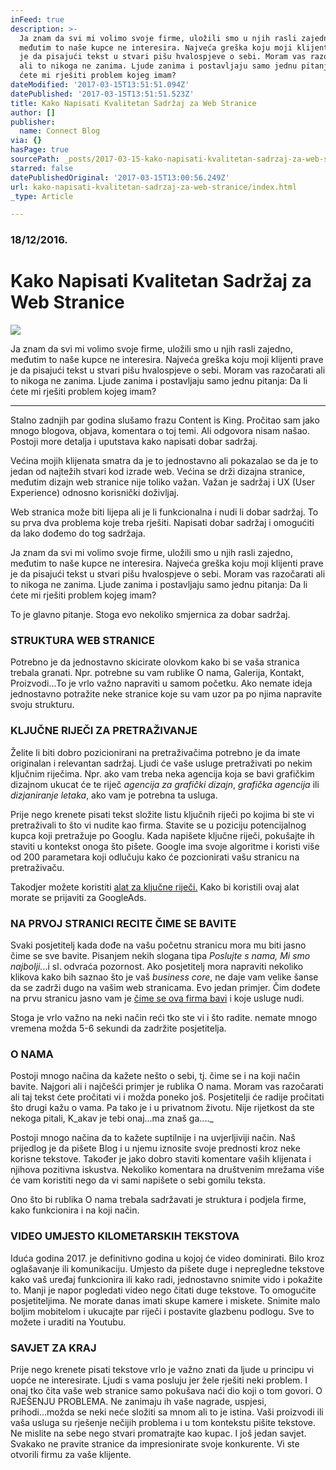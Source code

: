 ```yaml
---
inFeed: true
description: >-
  Ja znam da svi mi volimo svoje firme, uložili smo u njih rasli zajedno,
  međutim to naše kupce ne interesira. Najveća greška koju moji klijenti prave
  je da pisajući tekst u stvari pišu hvalospjeve o sebi. Moram vas razočarati
  ali to nikoga ne zanima. Ljude zanima i postavljaju samo jednu pitanja: Da li
  ćete mi rješiti problem kojeg imam?
dateModified: '2017-03-15T13:51:51.094Z'
datePublished: '2017-03-15T13:51:51.523Z'
title: Kako Napisati Kvalitetan Sadržaj za Web Stranice
author: []
publisher:
  name: Connect Blog
via: {}
hasPage: true
sourcePath: _posts/2017-03-15-kako-napisati-kvalitetan-sadrzaj-za-web-stranice.md
starred: false
datePublishedOriginal: '2017-03-15T13:00:56.249Z'
url: kako-napisati-kvalitetan-sadrzaj-za-web-stranice/index.html
_type: Article

---
```

### 18/12/2016\.

# Kako Napisati Kvalitetan Sadržaj za Web Stranice
![](https://the-grid-user-content.s3-us-west-2.amazonaws.com/881f2b12-fbf7-4916-965c-3006a50550f2.jpg)

Ja znam da svi mi volimo svoje firme, uložili smo u njih rasli zajedno, međutim to naše kupce ne interesira. Najveća greška koju moji klijenti prave je da pisajući tekst u stvari pišu hvalospjeve o sebi. Moram vas razočarati ali to nikoga ne zanima. Ljude zanima i postavljaju samo jednu pitanja: Da li ćete mi rješiti problem kojeg imam?

---

Stalno zadnjih par godina slušamo frazu Content is King. Pročitao sam jako mnogo blogova, objava, komentara o toj temi. Ali odgovora nisam našao. Postoji more detalja i uputstava kako napisati dobar sadržaj.

Većina mojih klijenata smatra da je to jednostavno ali pokazalao se da je to jedan od najtežih stvari kod izrade web. Većina se drži dizajna stranice, međutim dizajn web stranice nije toliko važan. Važan je sadržaj i UX (User Experience) odnosno korisnički doživljaj.

Web stranica može biti lijepa ali je li funkcionalna i nudi li dobar sadržaj. To su prva dva problema koje treba rješiti. Napisati dobar sadržaj i omogućiti da lako dođemo do tog sadržaja.

Ja znam da svi mi volimo svoje firme, uložili smo u njih rasli zajedno, međutim to naše kupce ne interesira. Najveća greška koju moji klijenti prave je da pisajući tekst u stvari pišu hvalospjeve o sebi. Moram vas razočarati ali to nikoga ne zanima. Ljude zanima i postavljaju samo jednu pitanja: Da li ćete mi rješiti problem kojeg imam?

To je glavno pitanje. Stoga evo nekoliko smjernica za dobar sadržaj.

### STRUKTURA WEB STRANICE

Potrebno je da jednostavno skicirate olovkom kako bi se vaša stranica trebala granati. Npr. potrebne su vam rublike O nama, Galerija, Kontakt, Proizvodi...To je vrlo važno napraviti u samom početku. Ako nemate ideja jednostavno potražite neke stranice koje su vam uzor pa po njima napravite svoju strukturu.

### KLJUČNE RIJEČI ZA PRETRAŽIVANJE

Želite li biti dobro pozicionirani na pretraživačima potrebno je da imate originalan i relevantan sadržaj. Ljudi će vaše usluge pretraživati po nekim ključnim riječima. Npr. ako vam treba neka agencija koja se bavi grafičkim dizajnom ukucat će te riječ _agencija za grafički dizajn_, _grafička agencija_ ili _dizjaniranje letaka_, ako vam je potrebna ta usluga.

Prije nego krenete pisati tekst složite listu ključnih riječi po kojima bi ste vi pretraživali to što vi nudite kao firma. Stavite se u poziciju potencijalnog kupca koji pretražuje po Googlu. Kada napišete ključne riječi, pokušajte ih staviti u kontekst onoga što pišete. Google ima svoje algoritme i koristi više od 200 parametara koji odlučuju kako će pozcionirati vašu stranicu na pretraživaču.

Takodjer možete koristiti [alat za ključne riječi.][0] Kako bi koristili ovaj alat morate se prijaviti za GoogleAds.

### NA PRVOJ STRANICI RECITE ČIME SE BAVITE

Svaki posjetitelj kada dođe na vašu početnu stranicu mora mu biti jasno čime se sve bavite. Pisanjem nekih slogana tipa _Poslujte s nama, Mi smo najbolji._..i sl. odvraća pozornost. Ako posjetitelj mora napraviti nekoliko klikova kako bih saznao što je vaš _business core_, ne daje vam velike šanse da se zadrži dugo na vašim web stranicama. Evo jedan primjer. Čim dođete na prvu stranicu jasno vam je [čime se ova firma bavi][1] i koje usluge nudi.

Stoga je vrlo važno na neki način reći tko ste vi i što radite. nemate mnogo vremena možda 5-6 sekundi da zadržite posjetitelja.

### O NAMA

Postoji mnogo načina da kažete nešto o sebi, tj. čime se i na koji način bavite. Najgori ali i najčešći primjer je rublika O nama. Moram vas razočarati ali taj tekst ćete pročitati vi i možda poneko još. Posjetitelji će radije pročitati što drugi kažu o vama. Pa tako je i u privatnom životu. Nije rijetkost da ste nekoga pitali, K_akav je tebi onaj...ma znaš ga...._

Postoji mnogo načina da to kažete suptilnije i na uvjerljiviji način. Naš prijedlog je da pišete Blog i u njemu iznosite svoje prednosti kroz neke korisne tekstove. Također je jako dobro staviti komentare vaših klijenata i njihova pozitivna iskustva. Nekoliko komentara na društvenim mrežama više će vam koristiti nego da vi sami napišete o sebi gomilu teksta.

Ono što bi rublika O nama trebala sadržavati je struktura i podjela firme, kako funkcionira i na koji način.

### VIDEO UMJESTO KILOMETARSKIH TEKSTOVA

Iduća godina 2017\. je definitivno godina u kojoj će video dominirati. Bilo kroz oglašavanje ili komunikaciju. Umjesto da pišete duge i nepregledne tekstove kako vaš uređaj funkcionira ili kako radi, jednostavno snimite vido i pokažite to. Manji je napor pogledati video nego čitati duge tekstove. To omogućite posjetiteljima. Ne morate danas imati skupe kamere i miskete. Snimite malo boljim mobitelom i ukucajte par riječi i postavite glazbenu podlogu. Sve to možete i uraditi na Youtubu.

### SAVJET ZA KRAJ

Prije nego krenete pisati tekstove vrlo je važno znati da ljude u principu vi uopće ne interesirate. Ljudi s vama posluju jer žele rješiti neki problem. I onaj tko čita vaše web stranice samo pokušava naći dio koji o tom govori. O RJEŠENJU PROBLEMA. Ne zanimaju ih vaše nagrade, uspjesi, prihodi...možda se neki neće složiti sa mnom ali to je istina. Vaši proizvodi ili vaša usluga su rješenje nečijih problema i u tom kontekstu pišite tekstove. Ne mislite na sebe nego stvari promatrajte kao kupac. I još jedan savjet. Svakako ne pravite stranice da impresionirate svoje konkurente. Vi ste otvorili firmu za vaše klijente.

[0]: https://adwords.google.hr/KeywordPlanner
[1]: http://novisvijet.com/